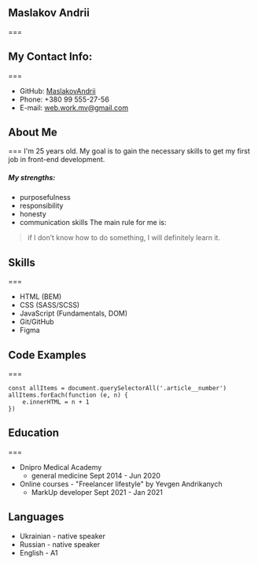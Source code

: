 ## Maslakov Andrii
===

## My Contact Info:
===
+ GitHub: [MaslakovAndrii](https://github.com/MaslakovAndrii)
+ Phone: +380 99 555-27-56
+ E-mail: web.work.mv@gmail.com

## About Me 
===
I'm 25 years old. My goal is to gain the necessary skills to get my first job in front-end development. 
##### My strengths: 
- purposefulness
- responsibility
- honesty
- communication skills 
The main rule for me is:
> if I don’t know how to do something, I will definitely learn it.

## Skills
===

+ HTML (BEM)
+ CSS (SASS/SCSS)
+ JavaScript (Fundamentals, DOM)
+ Git/GitHub
+ Figma

## Code Examples
=== 
```
const allItems = document.querySelectorAll('.article__number')
allItems.forEach(function (e, n) {
    e.innerHTML = n + 1
})
```

## Education
=== 
+ Dnipro Medical Academy
  * general medicine Sept 2014 - Jun 2020
+ Online courses - "Freelancer lifestyle" by Yevgen Andrikanych
  * MarkUp developer Sept 2021 - Jan 2021

## Languages
+ Ukrainian - native speaker
+ Russian - native speaker
+ English - A1
